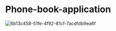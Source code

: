# Phone-book-application

![6b13c458-51fe-4f92-81cf-7acdfdb9ea6f](https://github.com/Hans-Raj12/Phone-book-application/assets/75563900/789b1fda-342a-4364-9e8c-6336c53f0517)
